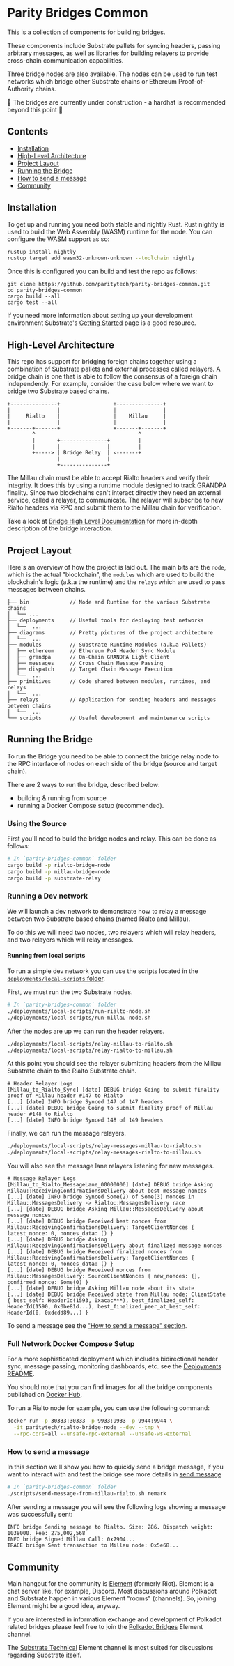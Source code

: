 # Parity Bridges Common

This is a collection of components for building bridges.

These components include Substrate pallets for syncing headers, passing arbitrary messages, as well
as libraries for building relayers to provide cross-chain communication capabilities.

Three bridge nodes are also available. The nodes can be used to run test networks which bridge other
Substrate chains or Ethereum Proof-of-Authority chains.

🚧 The bridges are currently under construction - a hardhat is recommended beyond this point 🚧

## Contents

- [Installation](#installation)
- [High-Level Architecture](#high-level-architecture)
- [Project Layout](#project-layout)
- [Running the Bridge](#running-the-bridge)
- [How to send a message](#how-to-send-a-message)
- [Community](#community)

## Installation

To get up and running you need both stable and nightly Rust. Rust nightly is used to build the Web
Assembly (WASM) runtime for the node. You can configure the WASM support as so:

```bash
rustup install nightly
rustup target add wasm32-unknown-unknown --toolchain nightly
```

Once this is configured you can build and test the repo as follows:

```
git clone https://github.com/paritytech/parity-bridges-common.git
cd parity-bridges-common
cargo build --all
cargo test --all
```

If you need more information about setting up your development environment Substrate's
[Getting Started](https://substrate.dev/docs/en/knowledgebase/getting-started/) page is a good
resource.

## High-Level Architecture

This repo has support for bridging foreign chains together using a combination of Substrate pallets
and external processes called relayers. A bridge chain is one that is able to follow the consensus
of a foreign chain independently. For example, consider the case below where we want to bridge two
Substrate based chains.

```
+---------------+                 +---------------+
|               |                 |               |
|     Rialto    |                 |    Millau     |
|               |                 |               |
+-------+-------+                 +-------+-------+
        ^                                 ^
        |       +---------------+         |
        |       |               |         |
        +-----> | Bridge Relay  | <-------+
                |               |
                +---------------+
```

The Millau chain must be able to accept Rialto headers and verify their integrity. It does this by
using a runtime module designed to track GRANDPA finality. Since two blockchains can't interact
directly they need an external service, called a relayer, to communicate. The relayer will subscribe
to new Rialto headers via RPC and submit them to the Millau chain for verification.

Take a look at [Bridge High Level Documentation](./docs/high-level-overview.md) for more in-depth
description of the bridge interaction.

## Project Layout

Here's an overview of how the project is laid out. The main bits are the `node`, which is the actual
"blockchain", the `modules` which are used to build the blockchain's logic (a.k.a the runtime) and
the `relays` which are used to pass messages between chains.

```
├── bin             // Node and Runtime for the various Substrate chains
│  └── ...
├── deployments     // Useful tools for deploying test networks
│  └──  ...
├── diagrams        // Pretty pictures of the project architecture
│  └──  ...
├── modules         // Substrate Runtime Modules (a.k.a Pallets)
│  ├── ethereum     // Ethereum PoA Header Sync Module
│  ├── grandpa      // On-Chain GRANDPA Light Client
│  ├── messages     // Cross Chain Message Passing
│  ├── dispatch     // Target Chain Message Execution
│  └──  ...
├── primitives      // Code shared between modules, runtimes, and relays
│  └──  ...
├── relays          // Application for sending headers and messages between chains
│  └──  ...
└── scripts         // Useful development and maintenance scripts
```

## Running the Bridge

To run the Bridge you need to be able to connect the bridge relay node to the RPC interface of nodes
on each side of the bridge (source and target chain).

There are 2 ways to run the bridge, described below:

- building & running from source
- running a Docker Compose setup (recommended).

### Using the Source

First you'll need to build the bridge nodes and relay. This can be done as follows:

```bash
# In `parity-bridges-common` folder
cargo build -p rialto-bridge-node
cargo build -p millau-bridge-node
cargo build -p substrate-relay
```

### Running a Dev network

We will launch a dev network to demonstrate how to relay a message between two Substrate based
chains (named Rialto and Millau).

To do this we will need two nodes, two relayers which will relay headers, and two relayers which
will relay messages.

#### Running from local scripts

To run a simple dev network you can use the scripts located in the
[`deployments/local-scripts` folder](./deployments/local-scripts).

First, we must run the two Substrate nodes.

```bash
# In `parity-bridges-common` folder
./deployments/local-scripts/run-rialto-node.sh
./deployments/local-scripts/run-millau-node.sh
```

After the nodes are up we can run the header relayers.

```bash
./deployments/local-scripts/relay-millau-to-rialto.sh
./deployments/local-scripts/relay-rialto-to-millau.sh
```

At this point you should see the relayer submitting headers from the Millau Substrate chain to the
Rialto Substrate chain.

```
# Header Relayer Logs
[Millau_to_Rialto_Sync] [date] DEBUG bridge Going to submit finality proof of Millau header #147 to Rialto
[...] [date] INFO bridge Synced 147 of 147 headers
[...] [date] DEBUG bridge Going to submit finality proof of Millau header #148 to Rialto
[...] [date] INFO bridge Synced 148 of 149 headers
```

Finally, we can run the message relayers.

```bash
./deployments/local-scripts/relay-messages-millau-to-rialto.sh
./deployments/local-scripts/relay-messages-rialto-to-millau.sh
```

You will also see the message lane relayers listening for new messages.

```
# Message Relayer Logs
[Millau_to_Rialto_MessageLane_00000000] [date] DEBUG bridge Asking Millau::ReceivingConfirmationsDelivery about best message nonces
[...] [date] INFO bridge Synced Some(2) of Some(3) nonces in Millau::MessagesDelivery -> Rialto::MessagesDelivery race
[...] [date] DEBUG bridge Asking Millau::MessagesDelivery about message nonces
[...] [date] DEBUG bridge Received best nonces from Millau::ReceivingConfirmationsDelivery: TargetClientNonces { latest_nonce: 0, nonces_data: () }
[...] [date] DEBUG bridge Asking Millau::ReceivingConfirmationsDelivery about finalized message nonces
[...] [date] DEBUG bridge Received finalized nonces from Millau::ReceivingConfirmationsDelivery: TargetClientNonces { latest_nonce: 0, nonces_data: () }
[...] [date] DEBUG bridge Received nonces from Millau::MessagesDelivery: SourceClientNonces { new_nonces: {}, confirmed_nonce: Some(0) }
[...] [date] DEBUG bridge Asking Millau node about its state
[...] [date] DEBUG bridge Received state from Millau node: ClientState { best_self: HeaderId(1593, 0xacac***), best_finalized_self: HeaderId(1590, 0x0be81d...), best_finalized_peer_at_best_self: HeaderId(0, 0xdcdd89...) }
```

To send a message see the ["How to send a message" section](#how-to-send-a-message).

### Full Network Docker Compose Setup

For a more sophisticated deployment which includes bidirectional header sync, message passing,
monitoring dashboards, etc. see the [Deployments README](./deployments/README.md).

You should note that you can find images for all the bridge components published on
[Docker Hub](https://hub.docker.com/u/paritytech).

To run a Rialto node for example, you can use the following command:

```bash
docker run -p 30333:30333 -p 9933:9933 -p 9944:9944 \
  -it paritytech/rialto-bridge-node --dev --tmp \
  --rpc-cors=all --unsafe-rpc-external --unsafe-ws-external
```

### How to send a message

In this section we'll show you how to quickly send a bridge message, if you want to
interact with and test the bridge see more details in [send message](./docs/send-message.md)

```bash
# In `parity-bridges-common` folder
./scripts/send-message-from-millau-rialto.sh remark
```

After sending a message you will see the following logs showing a message was successfully sent:

```
INFO bridge Sending message to Rialto. Size: 286. Dispatch weight: 1038000. Fee: 275,002,568
INFO bridge Signed Millau Call: 0x7904...
TRACE bridge Sent transaction to Millau node: 0x5e68...
```

## Community

Main hangout for the community is [Element](https://element.io/) (formerly Riot). Element is a chat
server like, for example, Discord. Most discussions around Polkadot and Substrate happen
in various Element "rooms" (channels). So, joining Element might be a good idea, anyway.

If you are interested in information exchange and development of Polkadot related bridges please
feel free to join the [Polkadot Bridges](https://app.element.io/#/room/#bridges:web3.foundation)
Element channel.

The [Substrate Technical](https://app.element.io/#/room/#substrate-technical:matrix.org) Element
channel is most suited for discussions regarding Substrate itself.
